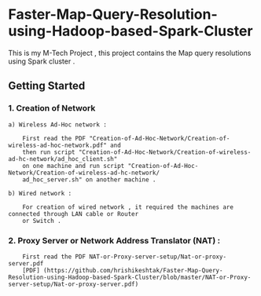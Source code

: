 # Faster-Map-Query-Resolution-using-Hadoop-based-Spark-Cluster
This is my M-Tech Project , this project contains the Map query resolutions using Spark cluster .

## Getting Started

### 1. Creation of Network

    a) Wireless Ad-Hoc network :
    
        First read the PDF "Creation-of-Ad-Hoc-Network/Creation-of-wireless-ad-hoc-network.pdf" and 
        then run script "Creation-of-Ad-Hoc-Network/Creation-of-wireless-ad-hc-network/ad_hoc_client.sh" 
        on one machine and run script "Creation-of-Ad-Hoc-Network/Creation-of-wireless-ad-hc-network/
        ad_hoc_server.sh" on another machine .

    b) Wired network :
        
        For creation of wired network , it required the machines are connected through LAN cable or Router
        or Switch .

### 2. Proxy Server or Network Address Translator (NAT) :
        
        First read the PDF NAT-or-Proxy-server-setup/Nat-or-proxy-server.pdf
        [PDF] (https://github.com/hrishikeshtak/Faster-Map-Query-Resolution-using-Hadoop-based-Spark-Cluster/blob/master/NAT-or-Proxy-server-setup/Nat-or-proxy-server.pdf)
    
       
       
